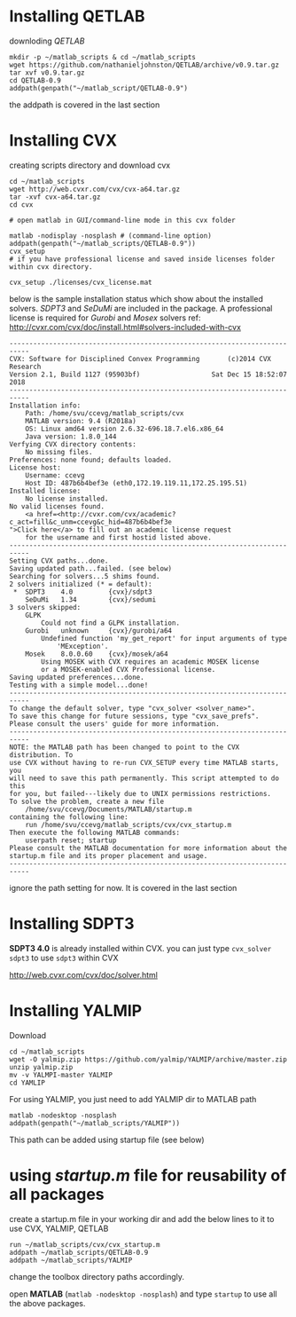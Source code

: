 # Installing QETLAB

downloding _QETLAB_

```
mkdir -p ~/matlab_scripts & cd ~/matlab_scripts 
wget https://github.com/nathanieljohnston/QETLAB/archive/v0.9.tar.gz
tar xvf v0.9.tar.gz
cd QETLAB-0.9
addpath(genpath("~/matlab_script/QETLAB-0.9")
```
the addpath is covered in the last section

# Installing CVX

creating scripts directory and download cvx

```
cd ~/matlab_scripts
wget http://web.cvxr.com/cvx/cvx-a64.tar.gz
tar -xvf cvx-a64.tar.gz
cd cvx

# open matlab in GUI/command-line mode in this cvx folder

matlab -nodisplay -nosplash # (command-line option)
addpath(genpath("~/matlab_scripts/QETLAB-0.9"))
cvx_setup
# if you have professional license and saved inside licenses folder within cvx directory.

cvx_setup ./licenses/cvx_license.mat

```

below is the sample installation status which show about the installed solvers. _SDPT3_ and _SeDuMi_ are included in the package. A professional license is required for _Gurobi_ and _Mosex_ solvers ref: <http://cvxr.com/cvx/doc/install.html#solvers-included-with-cvx>


```
---------------------------------------------------------------------------
CVX: Software for Disciplined Convex Programming       (c)2014 CVX Research
Version 2.1, Build 1127 (95903bf)                  Sat Dec 15 18:52:07 2018
---------------------------------------------------------------------------
Installation info:
    Path: /home/svu/ccevg/matlab_scripts/cvx
    MATLAB version: 9.4 (R2018a)
    OS: Linux amd64 version 2.6.32-696.18.7.el6.x86_64
    Java version: 1.8.0_144
Verfying CVX directory contents:
    No missing files.
Preferences: none found; defaults loaded.
License host:
    Username: ccevg
    Host ID: 487b6b4bef3e (eth0,172.19.119.11,172.25.195.51)
Installed license:
    No license installed.
No valid licenses found.
    <a href=<http://cvxr.com/cvx/academic?c_act=fill&c_unm=ccevg&c_hid=487b6b4bef3e
">Click here</a> to fill out an academic license request
    for the username and first hostid listed above.
---------------------------------------------------------------------------
Setting CVX paths...done.
Saving updated path...failed. (see below)
Searching for solvers...5 shims found.
2 solvers initialized (* = default):
 *  SDPT3    4.0         {cvx}/sdpt3
    SeDuMi   1.34        {cvx}/sedumi
3 solvers skipped:
    GLPK                 
        Could not find a GLPK installation.
    Gurobi   unknown     {cvx}/gurobi/a64
        Undefined function 'my_get_report' for input arguments of type
            'MException'.
    Mosek    8.0.0.60    {cvx}/mosek/a64
        Using MOSEK with CVX requires an academic MOSEK license
        or a MOSEK-enabled CVX Professional license.
Saving updated preferences...done.
Testing with a simple model...done!
---------------------------------------------------------------------------
To change the default solver, type "cvx_solver <solver_name>".
To save this change for future sessions, type "cvx_save_prefs".
Please consult the users' guide for more information.
---------------------------------------------------------------------------
NOTE: the MATLAB path has been changed to point to the CVX distribution. To
use CVX without having to re-run CVX_SETUP every time MATLAB starts, you
will need to save this path permanently. This script attempted to do this
for you, but failed---likely due to UNIX permissions restrictions.
To solve the problem, create a new file
    /home/svu/ccevg/Documents/MATLAB/startup.m
containing the following line:
    run /home/svu/ccevg/matlab_scripts/cvx/cvx_startup.m
Then execute the following MATLAB commands:
    userpath reset; startup
Please consult the MATLAB documentation for more information about the
startup.m file and its proper placement and usage.
---------------------------------------------------------------------------
```
ignore the path setting for now. It is covered in the last section

# Installing SDPT3

__SDPT3 4.0__ is already installed within CVX. you can just type `cvx_solver sdpt3` to use `sdpt3` within CVX

<http://web.cvxr.com/cvx/doc/solver.html>

# Installing YALMIP

Download 

```
cd ~/matlab_scripts
wget -O yalmip.zip https://github.com/yalmip/YALMIP/archive/master.zip
unzip yalmip.zip
mv -v YALMPI-master YALMIP
cd YAMLIP
```
For using YALMIP, you just need to add YALMIP dir to MATLAB path

```
matlab -nodesktop -nosplash
addpath(genpath("~/matlab_scripts/YALMIP"))
```
This path can be added using startup file (see below)


# using _startup.m_ file for reusability of all packages

create a startup.m file in your working dir and add the below lines to it to use CVX, YALMIP, QETLAB

```
run ~/matlab_scripts/cvx/cvx_startup.m
addpath ~/matlab_scripts/QETLAB-0.9
addpath ~/matlab_scripts/YALMIP
```

change the toolbox directory paths accordingly. 

open **MATLAB** (`matlab -nodesktop -nosplash`) and type `startup` to use all the above packages. 

